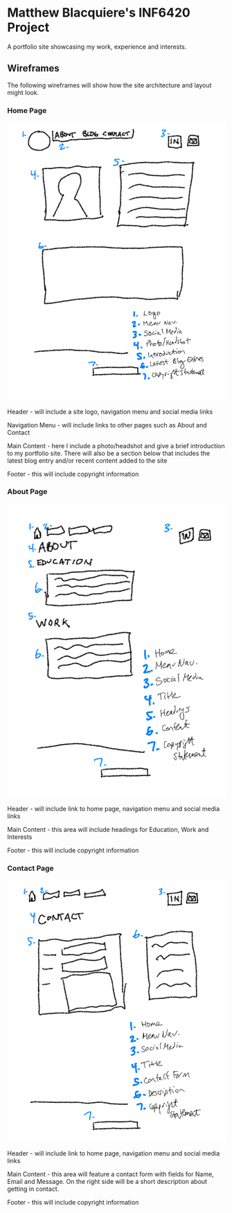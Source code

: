 # Matthew Blacquiere's INF6420 Project

A portfolio site showcasing my work, experience and interests. 

## Wireframes
The following wireframes will show how the site architecture and layout might look.

### Home Page

![Wireframe - Home Page](wireframes/wireframe-home.jpeg)

Header - will include a site logo, navigation menu and social media links

Navigation Menu - will include links to other pages such as About and Contact

Main Content - here I include a photo/headshot and give a brief introduction to my portfolio site. There will also be a section below that includes the latest blog entry and/or recent content added to the site

Footer -  this will include copyright information

### About Page

![Wireframe - Home Page](wireframes/wireframe-about.jpeg)

Header - will include link to home page, navigation menu and social media links

Main Content - this area will include headings for Education, Work and Interests

Footer -  this will include copyright information

### Contact Page

![Wireframe - Home Page](wireframes/wireframe-contact.jpeg)

Header - will include link to home page, navigation menu and social media links

Main Content - this area will feature a contact form with fields for Name, Email and Message. On the right side will be a short description about getting in contact.

Footer -  this will include copyright information
